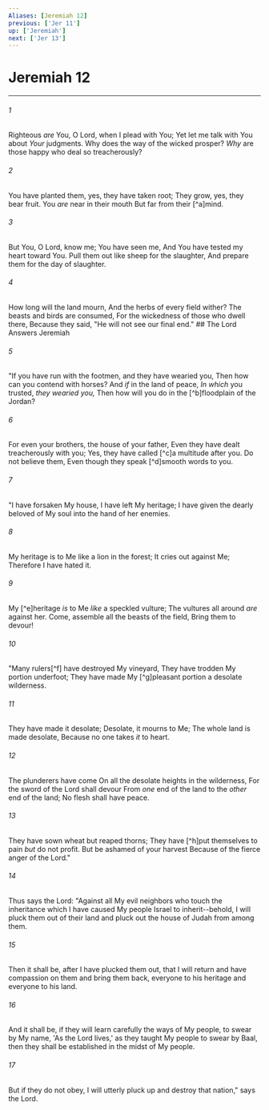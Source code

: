 ```yaml
---
Aliases: [Jeremiah 12]
previous: ['Jer 11']
up: ['Jeremiah']
next: ['Jer 13']
---
```

# Jeremiah 12

***


###### 1 
Righteous _are_ You, O Lord, when I plead with You; Yet let me talk with You about _Your_ judgments. Why does the way of the wicked prosper? _Why_ are those happy who deal so treacherously? 

###### 2 
You have planted them, yes, they have taken root; They grow, yes, they bear fruit. You _are_ near in their mouth But far from their [^a]mind. 

###### 3 
But You, O Lord, know me; You have seen me, And You have tested my heart toward You. Pull them out like sheep for the slaughter, And prepare them for the day of slaughter. 

###### 4 
How long will the land mourn, And the herbs of every field wither? The beasts and birds are consumed, For the wickedness of those who dwell there, Because they said, "He will not see our final end." ## The Lord Answers Jeremiah 

###### 5 
"If you have run with the footmen, and they have wearied you, Then how can you contend with horses? And _if_ in the land of peace, _In which_ you trusted, _they wearied you,_ Then how will you do in the [^b]floodplain of the Jordan? 

###### 6 
For even your brothers, the house of your father, Even they have dealt treacherously with you; Yes, they have called [^c]a multitude after you. Do not believe them, Even though they speak [^d]smooth words to you. 

###### 7 
"I have forsaken My house, I have left My heritage; I have given the dearly beloved of My soul into the hand of her enemies. 

###### 8 
My heritage is to Me like a lion in the forest; It cries out against Me; Therefore I have hated it. 

###### 9 
My [^e]heritage _is_ to Me _like_ a speckled vulture; The vultures all around _are_ against her. Come, assemble all the beasts of the field, Bring them to devour! 

###### 10 
"Many rulers[^f] have destroyed My vineyard, They have trodden My portion underfoot; They have made My [^g]pleasant portion a desolate wilderness. 

###### 11 
They have made it desolate; Desolate, it mourns to Me; The whole land is made desolate, Because no one takes _it_ to heart. 

###### 12 
The plunderers have come On all the desolate heights in the wilderness, For the sword of the Lord shall devour From _one_ end of the land to the _other_ end of the land; No flesh shall have peace. 

###### 13 
They have sown wheat but reaped thorns; They have [^h]put themselves to pain _but_ do not profit. But be ashamed of your harvest Because of the fierce anger of the Lord." 

###### 14 
Thus says the Lord: "Against all My evil neighbors who touch the inheritance which I have caused My people Israel to inherit--behold, I will pluck them out of their land and pluck out the house of Judah from among them. 

###### 15 
Then it shall be, after I have plucked them out, that I will return and have compassion on them and bring them back, everyone to his heritage and everyone to his land. 

###### 16 
And it shall be, if they will learn carefully the ways of My people, to swear by My name, 'As the Lord lives,' as they taught My people to swear by Baal, then they shall be established in the midst of My people. 

###### 17 
But if they do not obey, I will utterly pluck up and destroy that nation," says the Lord.
